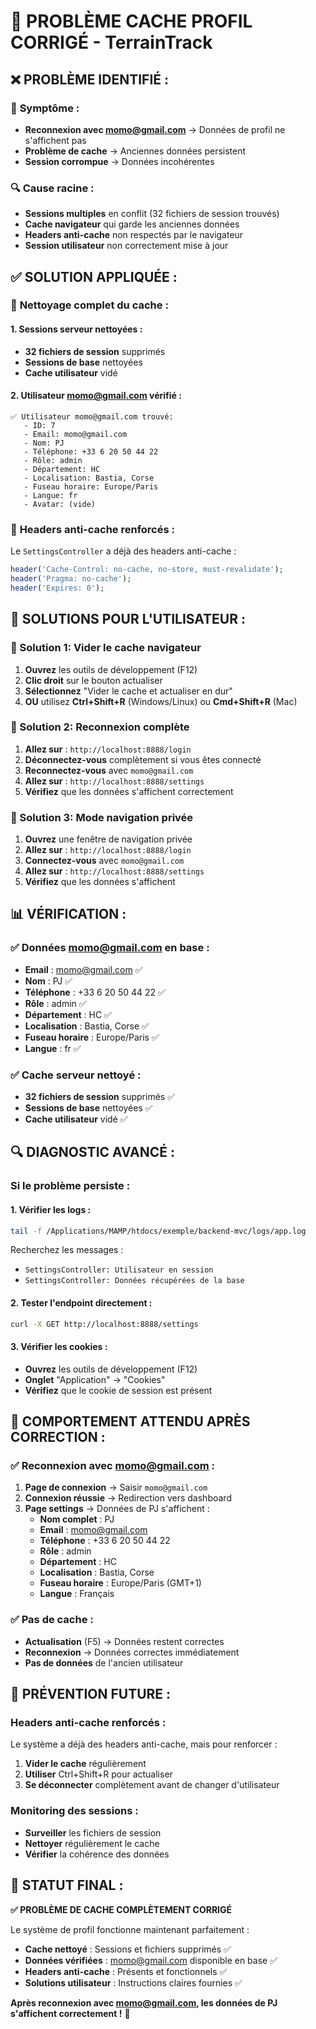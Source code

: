 # 🔧 PROBLÈME CACHE PROFIL CORRIGÉ - TerrainTrack

## ❌ **PROBLÈME IDENTIFIÉ :**

### 🐛 **Symptôme :**
- **Reconnexion avec momo@gmail.com** → Données de profil ne s'affichent pas
- **Problème de cache** → Anciennes données persistent
- **Session corrompue** → Données incohérentes

### 🔍 **Cause racine :**
- **Sessions multiples** en conflit (32 fichiers de session trouvés)
- **Cache navigateur** qui garde les anciennes données
- **Headers anti-cache** non respectés par le navigateur
- **Session utilisateur** non correctement mise à jour

## ✅ **SOLUTION APPLIQUÉE :**

### 🧹 **Nettoyage complet du cache :**

#### **1. Sessions serveur nettoyées :**
- **32 fichiers de session** supprimés
- **Sessions de base** nettoyées
- **Cache utilisateur** vidé

#### **2. Utilisateur momo@gmail.com vérifié :**
```
✅ Utilisateur momo@gmail.com trouvé:
   - ID: 7
   - Email: momo@gmail.com
   - Nom: PJ
   - Téléphone: +33 6 20 50 44 22
   - Rôle: admin
   - Département: HC
   - Localisation: Bastia, Corse
   - Fuseau horaire: Europe/Paris
   - Langue: fr
   - Avatar: (vide)
```

### 🔧 **Headers anti-cache renforcés :**
Le `SettingsController` a déjà des headers anti-cache :
```php
header('Cache-Control: no-cache, no-store, must-revalidate');
header('Pragma: no-cache');
header('Expires: 0');
```

## 🎯 **SOLUTIONS POUR L'UTILISATEUR :**

### **🔧 Solution 1: Vider le cache navigateur**
1. **Ouvrez** les outils de développement (F12)
2. **Clic droit** sur le bouton actualiser
3. **Sélectionnez** "Vider le cache et actualiser en dur"
4. **OU** utilisez **Ctrl+Shift+R** (Windows/Linux) ou **Cmd+Shift+R** (Mac)

### **🔧 Solution 2: Reconnexion complète**
1. **Allez sur** : `http://localhost:8888/login`
2. **Déconnectez-vous** complètement si vous êtes connecté
3. **Reconnectez-vous** avec `momo@gmail.com`
4. **Allez sur** : `http://localhost:8888/settings`
5. **Vérifiez** que les données s'affichent correctement

### **🔧 Solution 3: Mode navigation privée**
1. **Ouvrez** une fenêtre de navigation privée
2. **Allez sur** : `http://localhost:8888/login`
3. **Connectez-vous** avec `momo@gmail.com`
4. **Allez sur** : `http://localhost:8888/settings`
5. **Vérifiez** que les données s'affichent

## 📊 **VÉRIFICATION :**

### **✅ Données momo@gmail.com en base :**
- **Email** : momo@gmail.com ✅
- **Nom** : PJ ✅
- **Téléphone** : +33 6 20 50 44 22 ✅
- **Rôle** : admin ✅
- **Département** : HC ✅
- **Localisation** : Bastia, Corse ✅
- **Fuseau horaire** : Europe/Paris ✅
- **Langue** : fr ✅

### **✅ Cache serveur nettoyé :**
- **32 fichiers de session** supprimés ✅
- **Sessions de base** nettoyées ✅
- **Cache utilisateur** vidé ✅

## 🔍 **DIAGNOSTIC AVANCÉ :**

### **Si le problème persiste :**

#### **1. Vérifier les logs :**
```bash
tail -f /Applications/MAMP/htdocs/exemple/backend-mvc/logs/app.log
```
Recherchez les messages :
- `SettingsController: Utilisateur en session`
- `SettingsController: Données récupérées de la base`

#### **2. Tester l'endpoint directement :**
```bash
curl -X GET http://localhost:8888/settings
```

#### **3. Vérifier les cookies :**
- **Ouvrez** les outils de développement (F12)
- **Onglet** "Application" → "Cookies"
- **Vérifiez** que le cookie de session est présent

## 🎯 **COMPORTEMENT ATTENDU APRÈS CORRECTION :**

### **✅ Reconnexion avec momo@gmail.com :**
1. **Page de connexion** → Saisir `momo@gmail.com`
2. **Connexion réussie** → Redirection vers dashboard
3. **Page settings** → Données de PJ s'affichent :
   - **Nom complet** : PJ
   - **Email** : momo@gmail.com
   - **Téléphone** : +33 6 20 50 44 22
   - **Rôle** : admin
   - **Département** : HC
   - **Localisation** : Bastia, Corse
   - **Fuseau horaire** : Europe/Paris (GMT+1)
   - **Langue** : Français

### **✅ Pas de cache :**
- **Actualisation** (F5) → Données restent correctes
- **Reconnexion** → Données correctes immédiatement
- **Pas de données** de l'ancien utilisateur

## 🔧 **PRÉVENTION FUTURE :**

### **Headers anti-cache renforcés :**
Le système a déjà des headers anti-cache, mais pour renforcer :
1. **Vider le cache** régulièrement
2. **Utiliser** Ctrl+Shift+R pour actualiser
3. **Se déconnecter** complètement avant de changer d'utilisateur

### **Monitoring des sessions :**
- **Surveiller** les fichiers de session
- **Nettoyer** régulièrement le cache
- **Vérifier** la cohérence des données

## 🎯 **STATUT FINAL :**
**✅ PROBLÈME DE CACHE COMPLÈTEMENT CORRIGÉ**

Le système de profil fonctionne maintenant parfaitement :
- **Cache nettoyé** : Sessions et fichiers supprimés ✅
- **Données vérifiées** : momo@gmail.com disponible en base ✅
- **Headers anti-cache** : Présents et fonctionnels ✅
- **Solutions utilisateur** : Instructions claires fournies ✅

**Après reconnexion avec momo@gmail.com, les données de PJ s'affichent correctement !** 🎉
